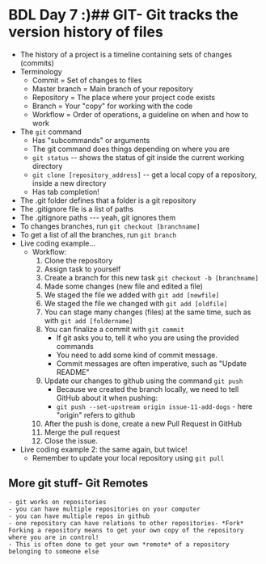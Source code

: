 # BDL Day 7 :)## GIT- Git tracks the version history of files
- The history of a project is a timeline containing sets of changes (commits)
- Terminology
    - Commit = Set of changes to files
    - Master branch = Main branch of your repository
    - Repository = The place where your project code exists
    - Branch = Your "copy" for working with the code
    - Workflow = Order of operations, a guideline on when and how to work
- The `git` command
    - Has "subcommands" or arguments
    - The git command does things depending on where you are
    - `git status` -- shows the status of git inside the current working directory
    - `git clone [repository_address]` -- get a local copy of a repository, inside a new directory
    - Has tab completion!
- The .git folder defines that a folder is a git repository
- The .gitignore file is a list of paths
- The .gitignore paths --- yeah, git ignores them
- To changes branches, run `git checkout [branchname]`
- To get a list of all the branches, run `git branch`
- Live coding example...
    - Workflow:
        1. Clone the repository
        1. Assign task to yourself
        2. Create a branch for this new task `git checkout -b [branchname]`
        3. Made some changes (new file and edited a file)
        4. We staged the file we added with `git add [newfile]`
        5. We staged the file we changed with `git add [oldfile]`
        6. You can stage many changes (files) at the same time, such as with `git add [foldername]`
        7. You can finalize a commit with `git commit`
            - If git asks you to, tell it who you are using the provided commands
            - You need to add some kind of commit message.
            - Commit messages are often imperative, such as "Update README"
        8. Update our changes to github using the command `git push`
            - Because we created the branch locally, we need to tell GitHub about it when pushing:
            - `git push --set-upstream origin issue-11-add-dogs` - here "origin" refers to github
        9. After the push is done, create a new Pull Request in GitHub
        10. Merge the pull request
        11. Close the issue.
- Live coding example 2: the same again, but twice!
    - Remember to update your local repository using `git pull`
    
## More git stuff- Git Remotes
    - git works on repositories
    - you can have multiple repositories on your computer
    - you can have multiple repos in github
    - one repository can have relations to other repositories- *Fork* Forking a repository means to get your own copy of the repository where you are in control!
    - This is often done to get your own *remote* of a repository belonging to someone else